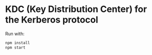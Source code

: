 # KDC (Key Distribution Center) for the Kerberos protocol
Run with:
```bash
npm install
npm start
```
